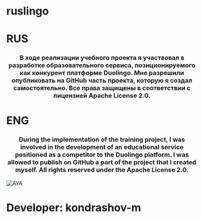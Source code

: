 # ruslingo

# RUS

<h3 align="center">В ходе реализации учебного проекта я участвовал в разработке образовательного сервиса, позиционируемого как конкурент платформе Duolingo. Мне разрешили опубликовать на GitHub часть проекта, которую я создал самостоятельно. Все права защищены в соответствии с лицензией Apache License 2.0.</h3>

# ENG
<h3 align="center">During the implementation of the training project, I was involved in the development of an educational service positioned as a competitor to the Duolingo platform. I was allowed to publish on GitHub a part of the project that I created myself. All rights reserved under the Apache License 2.0.</h3>

![АУА](https://github.com/user-attachments/assets/c2b938f2-09ff-40a7-8404-7ad69e8ee59d)

# Developer: kondrashov-m

